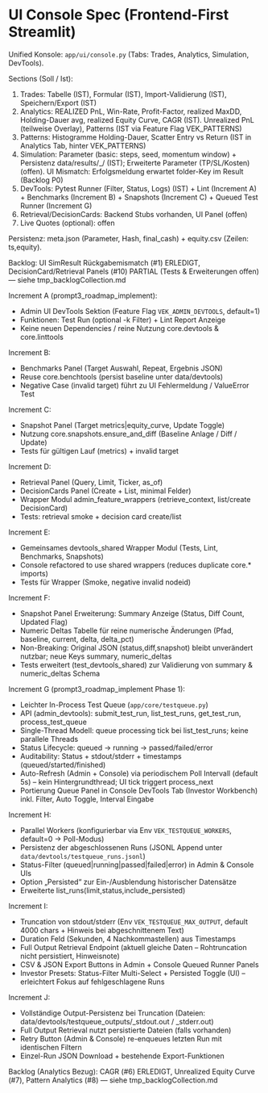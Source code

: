 # UI Console Spec (Frontend-First Streamlit)

Unified Konsole: `app/ui/console.py` (Tabs: Trades, Analytics, Simulation, DevTools).

Sections (Soll / Ist):
1) Trades: Tabelle (IST), Formular (IST), Import-Validierung (IST), Speichern/Export (IST)
2) Analytics: REALIZED PnL, Win-Rate, Profit-Factor, realized MaxDD, Holding-Dauer avg, realized Equity Curve, CAGR (IST). Unrealized PnL (teilweise Overlay), Patterns (IST via Feature Flag VEK_PATTERNS)
3) Patterns: Histogramme Holding-Dauer, Scatter Entry vs Return (IST in Analytics Tab, hinter VEK_PATTERNS)
4) Simulation: Parameter (basic: steps, seed, momentum window) + Persistenz data/results/<ts>_<hash>/ (IST); Erweiterte Parameter (TP/SL/Kosten) (offen). UI Mismatch: Erfolgsmeldung erwartet folder-Key im Result (Backlog P0)
5) DevTools: Pytest Runner (Filter, Status, Logs) (IST) + Lint (Increment A) + Benchmarks (Increment B) + Snapshots (Increment C) + Queued Test Runner (Increment G)
6) Retrieval/DecisionCards: Backend Stubs vorhanden, UI Panel (offen)
7) Live Quotes (optional): offen

Persistenz: meta.json (Parameter, Hash, final_cash) + equity.csv (Zeilen: ts,equity).

Backlog: UI SimResult Rückgabemismatch (#1) ERLEDIGT, DecisionCard/Retrieval Panels (#10) PARTIAL (Tests & Erweiterungen offen) — siehe tmp_backlogCollection.md

Increment A (prompt3_roadmap_implement):
- Admin UI DevTools Sektion (Feature Flag `VEK_ADMIN_DEVTOOLS`, default=1)
- Funktionen: Test Run (optional -k Filter) + Lint Report Anzeige
- Keine neuen Dependencies / reine Nutzung core.devtools & core.linttools

Increment B:
- Benchmarks Panel (Target Auswahl, Repeat, Ergebnis JSON)
- Reuse core.benchtools (persist baseline unter data/devtools)
- Negative Case (invalid target) führt zu UI Fehlermeldung / ValueError Test

Increment C:
- Snapshot Panel (Target metrics|equity_curve, Update Toggle)
- Nutzung core.snapshots.ensure_and_diff (Baseline Anlage / Diff / Update)
- Tests für gültigen Lauf (metrics) + invalid target

Increment D:
- Retrieval Panel (Query, Limit, Ticker, as_of)
- DecisionCards Panel (Create + List, minimal Felder)
- Wrapper Modul admin_feature_wrappers (retrieve_context, list/create DecisionCard)
- Tests: retrieval smoke + decision card create/list

Increment E:
- Gemeinsames devtools_shared Wrapper Modul (Tests, Lint, Benchmarks, Snapshots)
- Console refactored to use shared wrappers (reduces duplicate core.* imports)
- Tests für Wrapper (Smoke, negative invalid nodeid)

Increment F:
- Snapshot Panel Erweiterung: Summary Anzeige (Status, Diff Count, Updated Flag)
- Numeric Deltas Tabelle für reine numerische Änderungen (Pfad, baseline, current, delta, delta_pct)
- Non-Breaking: Original JSON (status,diff,snapshot) bleibt unverändert nutzbar; neue Keys summary, numeric_deltas
- Tests erweitert (test_devtools_shared) zur Validierung von summary & numeric_deltas Schema

Increment G (prompt3_roadmap_implement Phase 1):
- Leichter In-Process Test Queue (`app/core/testqueue.py`)
- API (admin_devtools): submit_test_run, list_test_runs, get_test_run, process_test_queue
- Single-Thread Modell: queue processing tick bei list_test_runs; keine parallele Threads
- Status Lifecycle: queued -> running -> passed/failed/error
- Auditability: Status + stdout/stderr + timestamps (queued/started/finished)
 - Auto-Refresh (Admin + Console) via periodischem Poll Intervall (default 5s) – kein Hintergrundthread; UI tick triggert process_next
 - Portierung Queue Panel in Console DevTools Tab (Investor Workbench) inkl. Filter, Auto Toggle, Interval Eingabe

Increment H:
- Parallel Workers (konfigurierbar via Env `VEK_TESTQUEUE_WORKERS`, default=0 → Poll-Modus)
- Persistenz der abgeschlossenen Runs (JSONL Append unter `data/devtools/testqueue_runs.jsonl`)
- Status-Filter (queued|running|passed|failed|error) in Admin & Console UIs
- Option „Persisted“ zur Ein-/Ausblendung historischer Datensätze
- Erweiterte list_runs(limit,status,include_persisted)

Increment I:
- Truncation von stdout/stderr (Env `VEK_TESTQUEUE_MAX_OUTPUT`, default 4000 chars + Hinweis bei abgeschnittenem Text)
- Duration Feld (Sekunden, 4 Nachkommastellen) aus Timestamps
- Full Output Retrieval Endpoint (aktuell gleiche Daten – Rohtruncation nicht persistiert, Hinweisnote)
- CSV & JSON Export Buttons in Admin + Console Queued Runner Panels
- Investor Presets: Status-Filter Multi-Select + Persisted Toggle (UI) – erleichtert Fokus auf fehlgeschlagene Runs

Increment J:
- Vollständige Output-Persistenz bei Truncation (Dateien: data/devtools/testqueue_outputs/<runid>_stdout.out / _stderr.out)
- Full Output Retrieval nutzt persistierte Dateien (falls vorhanden)
- Retry Button (Admin & Console) re-enqueues letzten Run mit identischen Filtern
- Einzel-Run JSON Download + bestehende Export-Funktionen

Backlog (Analytics Bezug): CAGR (#6) ERLEDIGT, Unrealized Equity Curve (#7), Pattern Analytics (#8) — siehe tmp_backlogCollection.md
